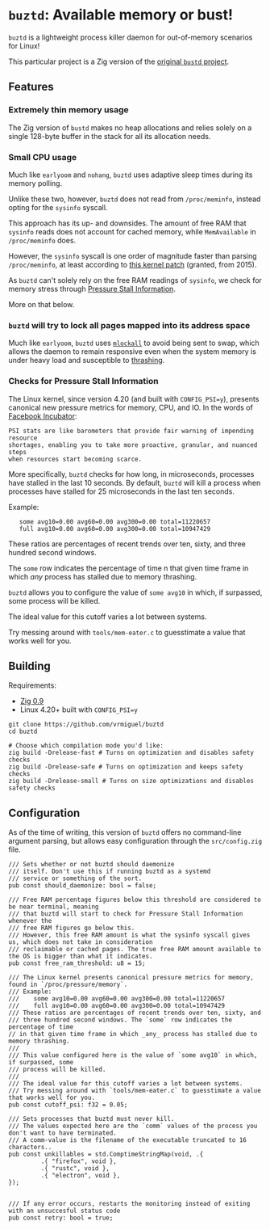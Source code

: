 # `buztd`: Available memory or bust!

`buztd` is a lightweight process killer daemon for out-of-memory scenarios for Linux!

This particular project is a Zig version of the [original `bustd` project](https://github.com/vrmiguel/bustd).

## Features

### Extremely thin memory usage

The Zig version of `bustd` makes no heap allocations and relies solely on a single 128-byte buffer in the stack for all its allocation needs. 

### Small CPU usage

Much like `earlyoom` and `nohang`, `buztd` uses adaptive sleep times during its memory polling. 

Unlike these two, however, `buztd` does not read from `/proc/meminfo`, instead opting for the `sysinfo` syscall.

This approach has its up- and downsides. The amount of free RAM that `sysinfo` reads does not account for cached memory, while `MemAvailable` in `/proc/meminfo` does.

However, the `sysinfo` syscall is one order of magnitude faster than parsing `/proc/meminfo`, at least according to [this kernel patch](https://sourceware.org/legacy-ml/libc-alpha/2015-08/msg00512.html) (granted, from 2015).

As `buztd` can't solely rely on the free RAM readings of `sysinfo`, we check for memory stress through [Pressure Stall Information](https://www.kernel.org/doc/html/v5.8/accounting/psi.html).

More on that below.

### `buztd` will try to lock all pages mapped into its address space

Much like `earlyoom`, `buztd` uses [`mlockall`](https://www.ibm.com/docs/en/aix/7.2?topic=m-mlockall-munlockall-subroutine) to avoid being sent to swap, which allows the daemon to remain responsive even when the system memory is under heavy load and susceptible to [thrashing](https://en.wikipedia.org/wiki/Thrashing_(computer_science)).

### Checks for Pressure Stall Information

The Linux kernel, since version 4.20 (and built with `CONFIG_PSI=y`), presents canonical new pressure metrics for memory, CPU, and IO.
In the words of [Facebook Incubator](https://facebookmicrosites.github.io/psi/docs/overview):

```
PSI stats are like barometers that provide fair warning of impending resource 
shortages, enabling you to take more proactive, granular, and nuanced steps 
when resources start becoming scarce.
```

More specifically, `buztd` checks for how long, in microseconds, processes have stalled in the last 10 seconds. By default, `buztd` will kill a process when processes have stalled for 25 microseconds in the last ten seconds.

Example:
```
   some avg10=0.00 avg60=0.00 avg300=0.00 total=11220657
   full avg10=0.00 avg60=0.00 avg300=0.00 total=10947429
```

These ratios are percentages of recent trends over ten, sixty, and  three hundred second windows.

The `some` row indicates the percentage of time n that given time frame in which _any_ process has stalled due to memory thrashing.

`buztd` allows you to configure the value of `some avg10` in which, if surpassed, some process will be killed.

The ideal value for this cutoff varies a lot between systems.

Try messing around with `tools/mem-eater.c` to guesstimate a value that works well for you.

## Building

Requirements:
* [Zig 0.9](https://ziglang.org/)
* Linux 4.20+ built with `CONFIG_PSI=y`

```shell
git clone https://github.com/vrmiguel/buztd
cd buztd

# Choose which compilation mode you'd like:
zig build -Drelease-fast # Turns on optimization and disables safety checks
zig build -Drelease-safe # Turns on optimization and keeps safety checks
zig build -Drelease-small # Turns on size optimizations and disables safety checks
```

## Configuration

As of the time of writing, this version of `buztd` offers no command-line argument parsing, but allows easy configuration through the `src/config.zig` file.


```zig
/// Sets whether or not buztd should daemonize
/// itself. Don't use this if running buztd as a systemd
/// service or something of the sort.
pub const should_daemonize: bool = false;

/// Free RAM percentage figures below this threshold are considered to be near terminal, meaning 
/// that buztd will start to check for Pressure Stall Information whenever the
/// free RAM figures go below this.
/// However, this free RAM amount is what the sysinfo syscall gives us, which does not take in consideration
/// reclaimable or cached pages. The true free RAM amount available to the OS is bigger than what it indicates.
pub const free_ram_threshold: u8 = 15;

/// The Linux kernel presents canonical pressure metrics for memory, found in `/proc/pressure/memory`.
/// Example:
///    some avg10=0.00 avg60=0.00 avg300=0.00 total=11220657
///    full avg10=0.00 avg60=0.00 avg300=0.00 total=10947429
/// These ratios are percentages of recent trends over ten, sixty, and 
/// three hundred second windows. The `some` row indicates the percentage of time
// in that given time frame in which _any_ process has stalled due to memory thrashing.
///
/// This value configured here is the value of `some avg10` in which, if surpassed, some 
/// process will be killed.
///
/// The ideal value for this cutoff varies a lot between systems.
/// Try messing around with `tools/mem-eater.c` to guesstimate a value that works well for you.
pub const cutoff_psi: f32 = 0.05;

/// Sets processes that buztd must never kill.
/// The values expected here are the `comm` values of the process you don't want to have terminated.
/// A comm-value is the filename of the executable truncated to 16 characters..
pub const unkillables = std.ComptimeStringMap(void, .{
         .{ "firefox", void },
         .{ "rustc", void },
         .{ "electron", void },
});


/// If any error occurs, restarts the monitoring instead of exiting with an unsuccesful status code
pub const retry: bool = true;
```



